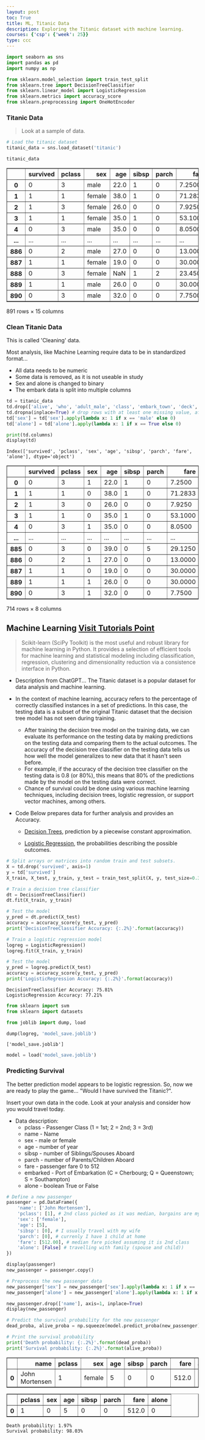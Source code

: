 ```yaml
---
layout: post
toc: True
title: ML, Titanic Data
description: Exploring the Titanic dataset with machine learning.
courses: {'csp': {'week': 25}}
type: ccc
---
```


```python
import seaborn as sns
import pandas as pd
import numpy as np

from sklearn.model_selection import train_test_split
from sklearn.tree import DecisionTreeClassifier
from sklearn.linear_model import LogisticRegression
from sklearn.metrics import accuracy_score
from sklearn.preprocessing import OneHotEncoder
```

### Titanic Data
> Look at a sample of data.


```python
# Load the titanic dataset
titanic_data = sns.load_dataset('titanic')

titanic_data
```




<div>
<style scoped>
    .dataframe tbody tr th:only-of-type {
        vertical-align: middle;
    }

    .dataframe tbody tr th {
        vertical-align: top;
    }

    .dataframe thead th {
        text-align: right;
    }
</style>
<table border="1" class="dataframe">
  <thead>
    <tr style="text-align: right;">
      <th></th>
      <th>survived</th>
      <th>pclass</th>
      <th>sex</th>
      <th>age</th>
      <th>sibsp</th>
      <th>parch</th>
      <th>fare</th>
      <th>embarked</th>
      <th>class</th>
      <th>who</th>
      <th>adult_male</th>
      <th>deck</th>
      <th>embark_town</th>
      <th>alive</th>
      <th>alone</th>
    </tr>
  </thead>
  <tbody>
    <tr>
      <th>0</th>
      <td>0</td>
      <td>3</td>
      <td>male</td>
      <td>22.0</td>
      <td>1</td>
      <td>0</td>
      <td>7.2500</td>
      <td>S</td>
      <td>Third</td>
      <td>man</td>
      <td>True</td>
      <td>NaN</td>
      <td>Southampton</td>
      <td>no</td>
      <td>False</td>
    </tr>
    <tr>
      <th>1</th>
      <td>1</td>
      <td>1</td>
      <td>female</td>
      <td>38.0</td>
      <td>1</td>
      <td>0</td>
      <td>71.2833</td>
      <td>C</td>
      <td>First</td>
      <td>woman</td>
      <td>False</td>
      <td>C</td>
      <td>Cherbourg</td>
      <td>yes</td>
      <td>False</td>
    </tr>
    <tr>
      <th>2</th>
      <td>1</td>
      <td>3</td>
      <td>female</td>
      <td>26.0</td>
      <td>0</td>
      <td>0</td>
      <td>7.9250</td>
      <td>S</td>
      <td>Third</td>
      <td>woman</td>
      <td>False</td>
      <td>NaN</td>
      <td>Southampton</td>
      <td>yes</td>
      <td>True</td>
    </tr>
    <tr>
      <th>3</th>
      <td>1</td>
      <td>1</td>
      <td>female</td>
      <td>35.0</td>
      <td>1</td>
      <td>0</td>
      <td>53.1000</td>
      <td>S</td>
      <td>First</td>
      <td>woman</td>
      <td>False</td>
      <td>C</td>
      <td>Southampton</td>
      <td>yes</td>
      <td>False</td>
    </tr>
    <tr>
      <th>4</th>
      <td>0</td>
      <td>3</td>
      <td>male</td>
      <td>35.0</td>
      <td>0</td>
      <td>0</td>
      <td>8.0500</td>
      <td>S</td>
      <td>Third</td>
      <td>man</td>
      <td>True</td>
      <td>NaN</td>
      <td>Southampton</td>
      <td>no</td>
      <td>True</td>
    </tr>
    <tr>
      <th>...</th>
      <td>...</td>
      <td>...</td>
      <td>...</td>
      <td>...</td>
      <td>...</td>
      <td>...</td>
      <td>...</td>
      <td>...</td>
      <td>...</td>
      <td>...</td>
      <td>...</td>
      <td>...</td>
      <td>...</td>
      <td>...</td>
      <td>...</td>
    </tr>
    <tr>
      <th>886</th>
      <td>0</td>
      <td>2</td>
      <td>male</td>
      <td>27.0</td>
      <td>0</td>
      <td>0</td>
      <td>13.0000</td>
      <td>S</td>
      <td>Second</td>
      <td>man</td>
      <td>True</td>
      <td>NaN</td>
      <td>Southampton</td>
      <td>no</td>
      <td>True</td>
    </tr>
    <tr>
      <th>887</th>
      <td>1</td>
      <td>1</td>
      <td>female</td>
      <td>19.0</td>
      <td>0</td>
      <td>0</td>
      <td>30.0000</td>
      <td>S</td>
      <td>First</td>
      <td>woman</td>
      <td>False</td>
      <td>B</td>
      <td>Southampton</td>
      <td>yes</td>
      <td>True</td>
    </tr>
    <tr>
      <th>888</th>
      <td>0</td>
      <td>3</td>
      <td>female</td>
      <td>NaN</td>
      <td>1</td>
      <td>2</td>
      <td>23.4500</td>
      <td>S</td>
      <td>Third</td>
      <td>woman</td>
      <td>False</td>
      <td>NaN</td>
      <td>Southampton</td>
      <td>no</td>
      <td>False</td>
    </tr>
    <tr>
      <th>889</th>
      <td>1</td>
      <td>1</td>
      <td>male</td>
      <td>26.0</td>
      <td>0</td>
      <td>0</td>
      <td>30.0000</td>
      <td>C</td>
      <td>First</td>
      <td>man</td>
      <td>True</td>
      <td>C</td>
      <td>Cherbourg</td>
      <td>yes</td>
      <td>True</td>
    </tr>
    <tr>
      <th>890</th>
      <td>0</td>
      <td>3</td>
      <td>male</td>
      <td>32.0</td>
      <td>0</td>
      <td>0</td>
      <td>7.7500</td>
      <td>Q</td>
      <td>Third</td>
      <td>man</td>
      <td>True</td>
      <td>NaN</td>
      <td>Queenstown</td>
      <td>no</td>
      <td>True</td>
    </tr>
  </tbody>
</table>
<p>891 rows × 15 columns</p>
</div>



### Clean Titanic Data
This is called 'Cleaning' data.  

Most analysis, like Machine Learning require data to be in standardized format...
- All data needs to be numeric
- Some data is removed, as it is not useable in study
- Sex and alone is changed to binary 
- The embark data is split into multiple columns



```python
td = titanic_data
td.drop(['alive', 'who', 'adult_male', 'class', 'embark_town', 'deck', 'embarked'], axis=1, inplace=True)
td.dropna(inplace=True) # drop rows with at least one missing value, after dropping unuseful columns
td['sex'] = td['sex'].apply(lambda x: 1 if x == 'male' else 0)
td['alone'] = td['alone'].apply(lambda x: 1 if x == True else 0)

print(td.columns)
display(td)
```

    Index(['survived', 'pclass', 'sex', 'age', 'sibsp', 'parch', 'fare', 'alone'], dtype='object')



<div>
<style scoped>
    .dataframe tbody tr th:only-of-type {
        vertical-align: middle;
    }

    .dataframe tbody tr th {
        vertical-align: top;
    }

    .dataframe thead th {
        text-align: right;
    }
</style>
<table border="1" class="dataframe">
  <thead>
    <tr style="text-align: right;">
      <th></th>
      <th>survived</th>
      <th>pclass</th>
      <th>sex</th>
      <th>age</th>
      <th>sibsp</th>
      <th>parch</th>
      <th>fare</th>
      <th>alone</th>
    </tr>
  </thead>
  <tbody>
    <tr>
      <th>0</th>
      <td>0</td>
      <td>3</td>
      <td>1</td>
      <td>22.0</td>
      <td>1</td>
      <td>0</td>
      <td>7.2500</td>
      <td>0</td>
    </tr>
    <tr>
      <th>1</th>
      <td>1</td>
      <td>1</td>
      <td>0</td>
      <td>38.0</td>
      <td>1</td>
      <td>0</td>
      <td>71.2833</td>
      <td>0</td>
    </tr>
    <tr>
      <th>2</th>
      <td>1</td>
      <td>3</td>
      <td>0</td>
      <td>26.0</td>
      <td>0</td>
      <td>0</td>
      <td>7.9250</td>
      <td>1</td>
    </tr>
    <tr>
      <th>3</th>
      <td>1</td>
      <td>1</td>
      <td>0</td>
      <td>35.0</td>
      <td>1</td>
      <td>0</td>
      <td>53.1000</td>
      <td>0</td>
    </tr>
    <tr>
      <th>4</th>
      <td>0</td>
      <td>3</td>
      <td>1</td>
      <td>35.0</td>
      <td>0</td>
      <td>0</td>
      <td>8.0500</td>
      <td>1</td>
    </tr>
    <tr>
      <th>...</th>
      <td>...</td>
      <td>...</td>
      <td>...</td>
      <td>...</td>
      <td>...</td>
      <td>...</td>
      <td>...</td>
      <td>...</td>
    </tr>
    <tr>
      <th>885</th>
      <td>0</td>
      <td>3</td>
      <td>0</td>
      <td>39.0</td>
      <td>0</td>
      <td>5</td>
      <td>29.1250</td>
      <td>0</td>
    </tr>
    <tr>
      <th>886</th>
      <td>0</td>
      <td>2</td>
      <td>1</td>
      <td>27.0</td>
      <td>0</td>
      <td>0</td>
      <td>13.0000</td>
      <td>1</td>
    </tr>
    <tr>
      <th>887</th>
      <td>1</td>
      <td>1</td>
      <td>0</td>
      <td>19.0</td>
      <td>0</td>
      <td>0</td>
      <td>30.0000</td>
      <td>1</td>
    </tr>
    <tr>
      <th>889</th>
      <td>1</td>
      <td>1</td>
      <td>1</td>
      <td>26.0</td>
      <td>0</td>
      <td>0</td>
      <td>30.0000</td>
      <td>1</td>
    </tr>
    <tr>
      <th>890</th>
      <td>0</td>
      <td>3</td>
      <td>1</td>
      <td>32.0</td>
      <td>0</td>
      <td>0</td>
      <td>7.7500</td>
      <td>1</td>
    </tr>
  </tbody>
</table>
<p>714 rows × 8 columns</p>
</div>


## Machine Learning <a href="https://www.tutorialspoint.com/scikit_learn/scikit_learn_introduction.htm#:~:text=Scikit%2Dlearn%20(Sklearn)%20is,a%20consistence%20interface%20in%20Python">Visit Tutorials Point</a>
> Scikit-learn (SciPy Toolkit) is the most useful and robust library for machine learning in Python. It provides a selection of efficient tools for machine learning and statistical modeling including classification, regression, clustering and dimensionality reduction via a consistence interface in Python.

- Description from ChatGPT...  The Titanic dataset is a popular dataset for data analysis and machine learning. 

- In the context of machine learning, accuracy refers to the percentage of correctly classified instances in a set of predictions. In this case, the testing data is a subset of the original Titanic dataset that the decision tree model has not seen during training.
  - After training the decision tree model on the training data, we can evaluate its performance on the testing data by making predictions on the testing data and comparing them to the actual outcomes. The accuracy of the decision tree classifier on the testing data tells us how well the model generalizes to new data that it hasn't seen before.
  - For example, if the accuracy of the decision tree classifier on the testing data is 0.8 (or 80%), this means that 80% of the predictions made by the model on the testing data were correct.
  - Chance of survival could be done using various machine learning techniques, including decision trees, logistic regression, or support vector machines, among others.

- Code Below prepares data for further analysis and provides an Accuracy.  
    - [Decision Trees](https://scikit-learn.org/stable/modules/tree.html#tree), prediction by a piecewise constant approximation.
    
    - [Logistic Regression](https://scikit-learn.org/stable/modules/linear_model.html#logistic-regression), the probabilities describing the possible outcomes.


```python
# Split arrays or matrices into random train and test subsets.
X = td.drop('survived', axis=1)
y = td['survived']
X_train, X_test, y_train, y_test = train_test_split(X, y, test_size=0.3, random_state=42)

# Train a decision tree classifier
dt = DecisionTreeClassifier()
dt.fit(X_train, y_train)

# Test the model
y_pred = dt.predict(X_test)
accuracy = accuracy_score(y_test, y_pred)
print('DecisionTreeClassifier Accuracy: {:.2%}'.format(accuracy))

# Train a logistic regression model
logreg = LogisticRegression()
logreg.fit(X_train, y_train)

# Test the model
y_pred = logreg.predict(X_test)
accuracy = accuracy_score(y_test, y_pred)
print('LogisticRegression Accuracy: {:.2%}'.format(accuracy))  
```

    DecisionTreeClassifier Accuracy: 75.81%
    LogisticRegression Accuracy: 77.21%



```python
from sklearn import svm
from sklearn import datasets

from joblib import dump, load

dump(logreg, 'model_save.joblib') 
```




    ['model_save.joblib']




```python
model = load('model_save.joblib')
```

### Predicting Survival
The better prediction model appears to be logistic regression.  So, now we are ready to play the game... "Would I have survived the Titanic?".  

Insert your own data in the code.  Look at your analysis and consider how you would travel today.
- Data description:
    - pclass - Passenger Class (1 = 1st; 2 = 2nd; 3 = 3rd)
    - name - Name
    - sex - male or female
    - age - number of year 
    - sibsp - number of Siblings/Spouses Aboard
    - parch - number of Parents/Children Aboard
    - fare - passenger fare 0 to 512
    - embarked - Port of Embarkation (C = Cherbourg; Q = Queenstown; S = Southampton)
    - alone - boolean True or False


```python
# Define a new passenger
passenger = pd.DataFrame({
    'name': ['John Mortensen'],
    'pclass': [1], # 2nd class picked as it was median, bargains are my preference, but I don't want to have poor accomodations
    'sex': ['female'],
    'age': [5],
    'sibsp': [0], # I usually travel with my wife
    'parch': [0], # currenly I have 1 child at home
    'fare': [512.00], # median fare picked assuming it is 2nd class
    'alone': [False] # travelling with family (spouse and child))
})

display(passenger)
new_passenger = passenger.copy()

# Preprocess the new passenger data
new_passenger['sex'] = new_passenger['sex'].apply(lambda x: 1 if x == 'male' else 0)
new_passenger['alone'] = new_passenger['alone'].apply(lambda x: 1 if x == True else 0)

new_passenger.drop(['name'], axis=1, inplace=True)
display(new_passenger)

# Predict the survival probability for the new passenger
dead_proba, alive_proba = np.squeeze(model.predict_proba(new_passenger))

# Print the survival probability
print('Death probability: {:.2%}'.format(dead_proba))  
print('Survival probability: {:.2%}'.format(alive_proba))
```


<div>
<style scoped>
    .dataframe tbody tr th:only-of-type {
        vertical-align: middle;
    }

    .dataframe tbody tr th {
        vertical-align: top;
    }

    .dataframe thead th {
        text-align: right;
    }
</style>
<table border="1" class="dataframe">
  <thead>
    <tr style="text-align: right;">
      <th></th>
      <th>name</th>
      <th>pclass</th>
      <th>sex</th>
      <th>age</th>
      <th>sibsp</th>
      <th>parch</th>
      <th>fare</th>
      <th>alone</th>
    </tr>
  </thead>
  <tbody>
    <tr>
      <th>0</th>
      <td>John Mortensen</td>
      <td>1</td>
      <td>female</td>
      <td>5</td>
      <td>0</td>
      <td>0</td>
      <td>512.0</td>
      <td>False</td>
    </tr>
  </tbody>
</table>
</div>



<div>
<style scoped>
    .dataframe tbody tr th:only-of-type {
        vertical-align: middle;
    }

    .dataframe tbody tr th {
        vertical-align: top;
    }

    .dataframe thead th {
        text-align: right;
    }
</style>
<table border="1" class="dataframe">
  <thead>
    <tr style="text-align: right;">
      <th></th>
      <th>pclass</th>
      <th>sex</th>
      <th>age</th>
      <th>sibsp</th>
      <th>parch</th>
      <th>fare</th>
      <th>alone</th>
    </tr>
  </thead>
  <tbody>
    <tr>
      <th>0</th>
      <td>1</td>
      <td>0</td>
      <td>5</td>
      <td>0</td>
      <td>0</td>
      <td>512.0</td>
      <td>0</td>
    </tr>
  </tbody>
</table>
</div>


    Death probability: 1.97%
    Survival probability: 98.03%

